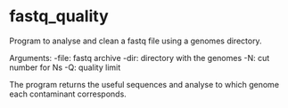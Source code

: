 # fastq_quality
Program to analyse and clean a fastq file using a genomes directory.

Arguments:
-file: fastq archive
-dir: directory with the genomes
-N: cut number for Ns
-Q: quality limit

The program returns the useful sequences and analyse to which genome each contaminant corresponds.
